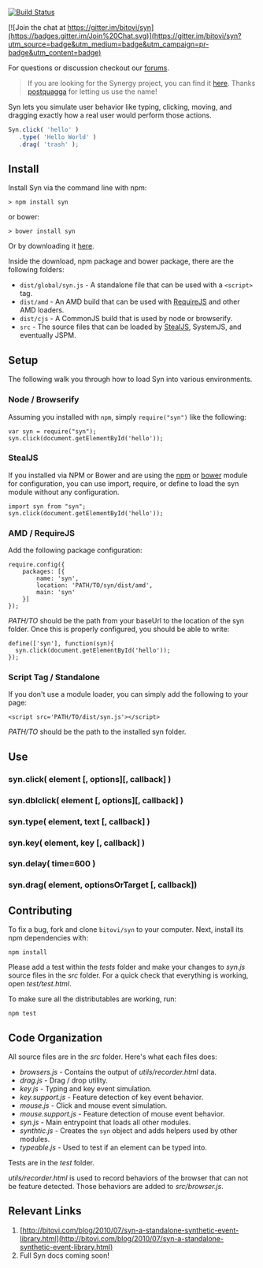 [![Build Status](https://travis-ci.org/bitovi/syn.png?branch=master)](https://travis-ci.org/bitovi/syn.png?branch=master)


[![Join the chat at https://gitter.im/bitovi/syn](https://badges.gitter.im/Join%20Chat.svg)](https://gitter.im/bitovi/syn?utm_source=badge&utm_medium=badge&utm_campaign=pr-badge&utm_content=badge)

For questions or discussion checkout our [forums](http://forums.donejs.com/c/testing).

> If you are looking for the Synergy project, you can find it [here](https://www.npmjs.com/~postquagga). Thanks 
> [postquagga](https://www.npmjs.com/~postquagga) for letting us use the name!

Syn lets you simulate user behavior like typing, clicking, moving, and 
dragging exactly how a real user would perform those actions.

```js
Syn.click( 'hello' )
   .type( 'Hello World' )
   .drag( 'trash' ); 
```

## Install

Install Syn via the command line with npm:

    > npm install syn
    
or bower:

    > bower install syn

Or by downloading it [here](https://github.com/bitovi/syn/archive/v0.2.0.zip).

Inside the download, npm package and bower package, there are the following folders:

 - `dist/global/syn.js` - A standalone file that can be used with a `<script>` tag.
 - `dist/amd` - An AMD build that can be used with [RequireJS](http://requirejs.org) and other AMD loaders.
 - `dist/cjs` - A CommonJS build that is used by node or browserify.
 - `src` - The source files that can be loaded by [StealJS](http://stealjs.com), SystemJS, and eventually JSPM.

## Setup

The following walk you through how to load Syn into various environments.

### Node / Browserify

Assuming you installed with `npm`, simply `require("syn")` like the following:

    var syn = require("syn");
    syn.click(document.getElementById('hello'));

### StealJS

If you installed via NPM or Bower and are using the [npm](http://stealjs.com/docs/npm.html) 
or [bower](http://stealjs.com/docs/bower.html) module for configuration,
you can use import, require, or define to load the syn module without any configuration.

    import syn from "syn";
    syn.click(document.getElementById('hello'));

### AMD / RequireJS

Add the following package configuration:

    require.config({
        packages: [{
            name: 'syn',
            location: 'PATH/TO/syn/dist/amd',
            main: 'syn'
        }]
    });

_PATH/TO_ should be the path from your baseUrl to the location of the syn folder.  Once this is 
properly configured, you should be able to write:

    define(['syn'], function(syn){
      syn.click(document.getElementById('hello'));
    });

### Script Tag / Standalone

If you don't use a module loader, you can simply add the following to your page:

    <script src='PATH/TO/dist/syn.js'></script>

_PATH/TO_ should be the path to the installed syn folder.

## Use




### syn.click( element [, options][, callback] )

### syn.dblclick( element [, options][, callback] )

### syn.type( element, text [, callback] )

### syn.key( element, key [, callback] )

### syn.delay( time=600 )
 
### syn.drag( element, optionsOrTarget [, callback])



## Contributing

To fix a bug, fork and clone `bitovi/syn` to your computer. Next, install its npm dependencies with:

    npm install
    
Please add a test within the _tests_ folder and make your changes to _syn.js_ source files in the _src_ 
folder. For a quick check that everything is working, open _test/test.html_.

To make sure all the distributables are working, run:

    npm test
  
## Code Organization

All source files are in the _src_ folder.  Here's what each files does:

 - _browsers.js_ - Contains the output of _utils/recorder.html_ data.
 - _drag.js_ - Drag / drop utility.
 - _key.js_ - Typing and key event simulation.
 - _key.support.js_ - Feature detection of key event behavior.
 - _mouse.js_ - Click and mouse event simulation.
 - _mouse.support.js_ - Feature detection of mouse event behavior.
 - _syn.js_ - Main entrypoint that loads all other modules.
 - _synthtic.js_ - Creates the `syn` object and adds helpers used by other modules.
 - _typeable.js_ - Used to test if an element can be typed into.

Tests are in the _test_ folder.

 _utils/recorder.html_ is used to record behaviors of the browser that can not be feature detected.  Those
behaviors are added to _src/browser.js_.


## Relevant Links

1. [http://bitovi.com/blog/2010/07/syn-a-standalone-synthetic-event-library.html](http://bitovi.com/blog/2010/07/syn-a-standalone-synthetic-event-library.html)
2. Full Syn docs coming soon!



